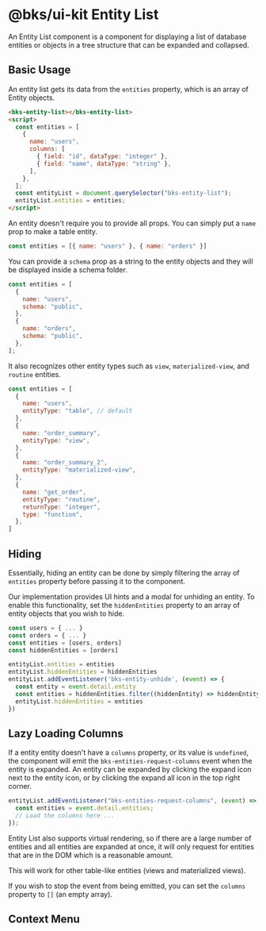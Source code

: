 # @bks/ui-kit Entity List

An Entity List component is a component for displaying a list of database
entities or objects in a tree structure that can be expanded and collapsed.

## Basic Usage

An entity list gets its data from the `entities` property, which is an array
of Entity objects.

```html
<bks-entity-list></bks-entity-list>
<script>
  const entities = [
    {
      name: "users",
      columns: [
        { field: "id", dataType: "integer" },
        { field: "name", dataType: "string" },
      ],
    },
  ];
  const entityList = document.querySelector("bks-entity-list");
  entityList.entities = entities;
</script>
```

An entity doesn't require you to provide all props. You can simply put a `name`
prop to make a table entity.

```js
const entities = [{ name: "users" }, { name: "orders" }]
```

You can provide a `schema` prop as a string to the entity objects and they
will be displayed inside a schema folder.

```js
const entities = [
  {
    name: "users",
    schema: "public",
  },
  {
    name: "orders",
    schema: "public",
  },
];
```

It also recognizes other entity types such as `view`, `materialized-view`, and
`routine` entities.

```js
const entities = [
  {
    name: "users",
    entityType: "table", // default
  },
  {
    name: "order_summary",
    entityType: "view",
  },
  {
    name: "order_summary_2",
    entityType: "materialized-view",
  },
  {
    name: "get_order",
    entityType: "routine",
    returnType: "integer",
    type: "function",
  },
]
```

## Hiding

Essentially, hiding an entity can be done by simply filtering the array of
`entities` property before passing it to the component.

Our implementation provides UI hints and a modal for unhiding an entity.
To enable this functionality, set the `hiddenEntities` property to an array of
entity objects that you wish to hide.

```js
const users = { ... }
const orders = { ... }
const entities = [users, orders]
const hiddenEntities = [orders]

entityList.entities = entities
entityList.hiddenEntities = hiddenEntities
entityList.addEventListener('bks-entity-unhide', (event) => {
  const entity = event.detail.entity
  const entities = hiddenEntities.filter((hiddenEntity) => hiddenEntity !== entity)
  entityList.hiddenEntities = entities
})
```

<!-- ## Pinning -->
<!--  -->
<!-- To pin an entity, set the `enablePinning` property to `true` and `pinnedEntities` -->
<!-- property to an array of objects. These object should have the same reference -->
<!-- as the ones in the `entities` property. -->
<!--  -->
<!-- ```js -->
<!-- const users = { ... } -->
<!-- const orders = { ... } -->
<!-- const entities = [users, orders] -->
<!-- const pinnedEntities = [orders] -->
<!--  -->
<!-- entityList.entities = entities -->
<!-- entityList.pinnedEntities = orders -->
<!-- entityList.enablePinning = true -->
<!-- entityList.addEventListener('bks-entity-pin', (event) => { -->
<!--   const entity = event.detail.entity -->
<!--   const entities = pinnedEntities.concat(entity) -->
<!--   entityList.pinnedEntities = entities -->
<!-- }) -->
<!-- entityList.addEventListener('bks-entity-unpin', (event) => { -->
<!--   const entity = event.detail.entity -->
<!--   const entities = pinnedEntities.filter((pinnedEntity) => pinnedEntity !== entity) -->
<!--   entityList.pinnedEntities = entities -->
<!-- }) -->
<!-- ``` -->

## Lazy Loading Columns

If a entity entity doesn\'t have a `columns` property, or its value is `undefined`,
the component will emit the `bks-entities-request-columns` event when the entity
is expanded. An entity can be expanded by clicking the expand icon next to the
entity icon, or by clicking the expand all icon in the top right corner.

```js
entityList.addEventListener("bks-entities-request-columns", (event) => {
  const entities = event.detail.entities;
  // Load the columns here ...
});
```

Entity List also supports virtual rendering, so if there are a large number of
entities and all entities are expanded at once, it will only request for
entities that are in the DOM which is a reasonable amount.

This will work for other table-like entities (views and materialized views).

If you wish to stop the event from being emitted, you can set the `columns`
property to `[]` (an empty array).

## Context Menu
